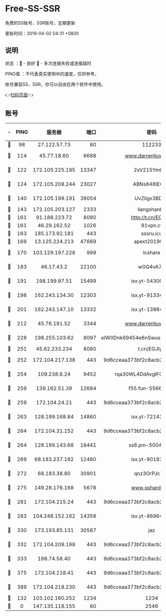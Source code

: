 # Free-SS-SSR

免费的SS账号、SSR账号，定期更新

更新时间：2019-04-02 04:31 +0800

## 说明

状态     ：🙂 - 良好 🙁 - 多次连接失败或连接超时

PING值   ：不代表真实使用中的速度，仅供参考。

账号兼容SS、SSR，你可以自由在两个软件中使用。

👉[扫码页面](https://liesauer.github.io/Free-SS-SSR/)👈

## 账号

|-|PING|服务器|端口|密码|加密方式|区域|
|:----:|:----:|:-----:|-----:|:----:|:----:|:----:|
|🙂|98|27.122.57.73|80|112233|chacha20|CN|
|🙂|114|45.77.18.60|6688|www.darrenliuwei.com|aes-256-cfb|JP|
|🙂|122|172.105.225.195|13347|2sV215YmlGvf|aes-256-cfb|JP|
|🙂|124|172.105.208.244|23027|ABNs848IEOQh|aes-256-cfb|JP|
|🙂|140|172.105.199.191|39054|UvZligx3BDaG|aes-256-cfb|JP|
|🙂|143|172.105.203.127|2333|liangshanbo|chacha20|JP|
|🙂|161|91.188.223.72|8080|http://t.cn/EGJIyrl|rc4-md5|RU|
|🙂|161|46.29.162.52|1026|91vpn.cf|rc4-md5|RU|
|🙂|163|185.173.92.181|443|sssru.icu|rc4-md5|RU|
|🙂|169|13.125.224.213|47669|apext2019001|chacha20|KR|
|🙂|170|103.129.197.228|999|lcshare|aes-256-cfb|CN|
|🙂|183|46.17.43.2|22100|wGQ4vA7D|aes-256-gcm|RU|
|🙂|191|198.199.97.51|15499|isx.yt-54300855|aes-256-cfb|US|
|🙂|198|162.243.134.30|12303|isx.yt-91334852|aes-256-cfb|US|
|🙂|201|162.243.147.10|13332|isx.yt-13984444|aes-256-cfb|US|
|🙂|212|45.76.191.52|3344|www.darrenliuwei.com|aes-256-cfb|AU|
|🙂|228|198.255.103.62|8097|eIW0Dnk69454e6nSwuspv9DmS201tQ0D|aes-256-cfb|US|
|🙂|251|45.62.233.234|8080|t.cn/EGJIyrl|rc4-md5|CA|
|🙂|252|172.104.217.138|443|9d6cceaa373bf2c8acb22e60b6a58be6|aes-256-cfb|US|
|🙂|254|109.238.6.24|9452|rqa30WL4DdAvgIFG6Fs3znzTa|aes-256-cfb|FR|
|🙂|259|139.162.51.39|12684|f55.fun-55660117|aes-256-cfb|SG|
|🙂|259|172.104.24.21|443|9d6cceaa373bf2c8acb22e60b6a58be6|aes-256-cfb|US|
|🙂|263|128.199.168.84|14860|isx.yt-72143109|aes-256-cfb|SG|
|🙂|264|172.104.31.152|443|9d6cceaa373bf2c8acb22e60b6a58be6|aes-256-cfb|US|
|🙂|264|128.199.143.68|18441|ss8.pm-50042831|aes-256-cfb|SG|
|🙂|269|68.183.237.182|12480|isx.yt-90183318|aes-256-cfb|SG|
|🙂|272|68.183.38.80|30901|qnz3OrPJc7Tk|aes-256-cfb|GB|
|🙂|275|149.28.176.168|5678|www.sphard.com|aes-256-cfb|SG|
|🙂|281|172.104.215.24|443|9d6cceaa373bf2c8acb22e60b6a58be6|aes-256-cfb|US|
|🙂|283|104.248.152.162|14358|isx.yt-86964807|aes-256-cfb|SG|
|🙂|330|173.193.85.131|30587|jaz|aes-256-cfb|US|
|🙂|332|172.104.209.198|443|9d6cceaa373bf2c8acb22e60b6a58be6|aes-256-cfb|US|
|🙂|333|198.74.58.40|443|9d6cceaa373bf2c8acb22e60b6a58be6|aes-256-cfb|US|
|🙂|375|172.104.218.41|443|9d6cceaa373bf2c8acb22e60b6a58be6|aes-256-cfb|US|
|🙂|389|172.104.218.230|443|9d6cceaa373bf2c8acb22e60b6a58be6|aes-256-cfb|US|
|🙂|132|103.102.160.252|1234|1234|rc4-md5|JP|
|🙁|0|147.135.118.155|80|2546|chacha20|US|
